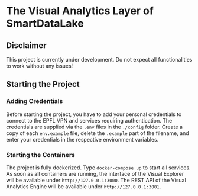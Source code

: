 # The Visual Analytics Layer of SmartDataLake

## Disclaimer

This project is currently under development. Do not expect all functionalities to work without any issues!

## Starting the Project

### Adding Credentials

Before starting the project, you have to add your personal credentials to connect to the EPFL VPN and services requiring authentication.
The credentials are supplied via the `.env` files in the `./config` folder.
Create a copy of each `env.example` file, delete the `.example` part of the filename, and enter your credentials in the respective environment variables.

### Starting the Containers

The project is fully dockerized. Type `docker-compose up` to start all services.
As soon as all containers are running, the interface of the Visual Explorer will be available under `http://127.0.0.1:3000`.
The REST API of the Visual Analytics Engine will be available under `http://127.0.0.1:3001`.
